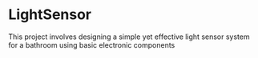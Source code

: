 # LightSensor
This project involves designing a simple yet effective light sensor system for a bathroom using basic electronic components
